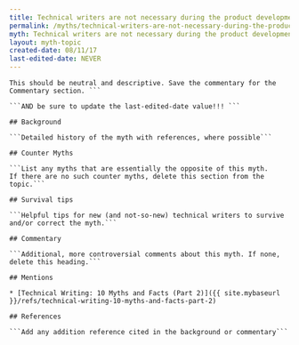 ```yaml
---
title: Technical writers are not necessary during the product development phase
permalink: /myths/technical-writers-are-not-necessary-during-the-product-development-phase
myth: Technical writers are not necessary during the product development phase
layout: myth-topic
created-date: 08/11/17
last-edited-date: NEVER
---
```


```A summary description of the myth--no more than a line or two. 
This should be neutral and descriptive. Save the commentary for the 
Commentary section. ```

```AND be sure to update the last-edited-date value!!! ```

## Background

```Detailed history of the myth with references, where possible```

## Counter Myths

```List any myths that are essentially the opposite of this myth.
If there are no such counter myths, delete this section from the topic.```

## Survival tips

```Helpful tips for new (and not-so-new) technical writers to survive and/or correct the myth.```

## Commentary

```Additional, more controversial comments about this myth. If none, delete this heading.```

## Mentions

* [Technical Writing: 10 Myths and Facts (Part 2)]({{ site.mybaseurl }}/refs/technical-writing-10-myths-and-facts-part-2)

## References

```Add any addition reference cited in the background or commentary```

